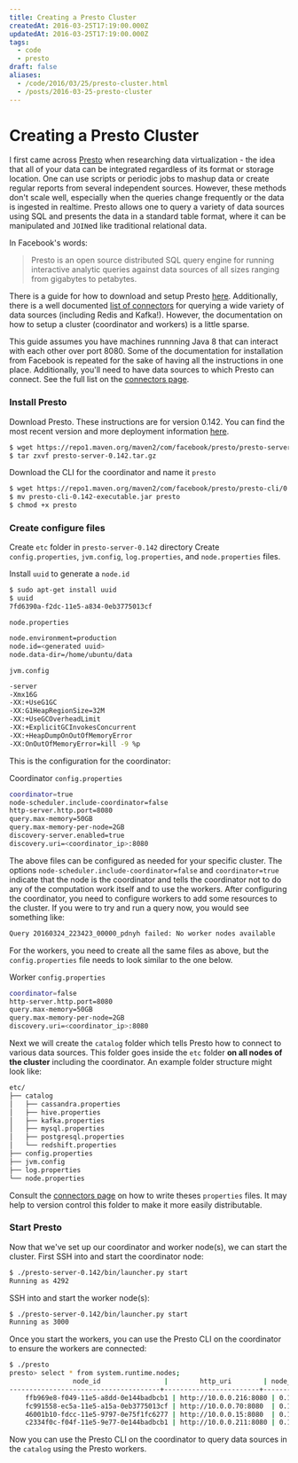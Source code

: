 ```yaml
---
title: Creating a Presto Cluster
createdAt: 2016-03-25T17:19:00.000Z
updatedAt: 2016-03-25T17:19:00.000Z
tags:
  - code
  - presto
draft: false
aliases:
  - /code/2016/03/25/presto-cluster.html
  - /posts/2016-03-25-presto-cluster
---
```


# Creating a Presto Cluster

I first came across [Presto](https://prestodb.io/) when researching data virtualization - the idea that all of your data can be integrated regardless of its format or storage location. One can use scripts or periodic jobs to mashup data or create regular reports from several independent sources. However, these methods don't scale well, especially when the queries change frequently or the data is ingested in realtime. Presto allows one to query a variety of data sources using SQL and presents the data in a standard table format, where it can be manipulated and `JOIN`ed like traditional relational data.

In Facebook's words:

> Presto is an open source distributed SQL query engine for running interactive analytic queries against data sources of all sizes ranging from gigabytes to petabytes.

There is a guide for how to download and setup Presto [here](https://prestodb.io/docs/current/installation.html). Additionally, there is a well documented [list of connectors][connectors_link] for querying a wide variety of data sources (including Redis and Kafka!). However, the documentation on how to setup a cluster (coordinator and workers) is a little sparse.

This guide assumes you have machines runnning Java 8 that can interact with each other over port 8080. Some of the documentation for installation from Facebook is repeated for the sake of having all the instructions in one place. Additionally, you'll need to have data sources to which Presto can connect. See the full list on the [connectors page][connectors_link].

### Install Presto

Download Presto. These instructions are for version 0.142. You can find the most recent version and more deployment information [here](https://prestodb.io/docs/current/installation/deployment.html).

```sh
$ wget https://repo1.maven.org/maven2/com/facebook/presto/presto-server/0.142/presto-server-0.142.tar.gz
$ tar zxvf presto-server-0.142.tar.gz
```

Download the CLI for the coordinator and name it `presto`

```sh
$ wget https://repo1.maven.org/maven2/com/facebook/presto/presto-cli/0.142/presto-cli-0.142-executable.jar
$ mv presto-cli-0.142-executable.jar presto
$ chmod +x presto
```

### Create configure files

Create `etc` folder in `presto-server-0.142` directory
Create `config.properties`, `jvm.config`, `log.properties`, and `node.properties` files.

Install `uuid` to generate a `node.id`

```sh
$ sudo apt-get install uuid
$ uuid
7fd6390a-f2dc-11e5-a834-0eb3775013cf
```

`node.properties`

```sh
node.environment=production
node.id=<generated uuid>
node.data-dir=/home/ubuntu/data
```

`jvm.config`

```sh
-server
-Xmx16G
-XX:+UseG1GC
-XX:G1HeapRegionSize=32M
-XX:+UseGCOverheadLimit
-XX:+ExplicitGCInvokesConcurrent
-XX:+HeapDumpOnOutOfMemoryError
-XX:OnOutOfMemoryError=kill -9 %p
```

This is the configuration for the coordinator:

Coordinator `config.properties`

```sh
coordinator=true
node-scheduler.include-coordinator=false
http-server.http.port=8080
query.max-memory=50GB
query.max-memory-per-node=2GB
discovery-server.enabled=true
discovery.uri=<coordinator_ip>:8080
```

The above files can be configured as needed for your specific cluster. The options `node-scheduler.include-coordinator=false` and `coordinator=true` indicate that the node is the coordinator and tells the coordinator not to do any of the computation work itself and to use the workers. After configuring the coordinator, you need to configure workers to add some resources to the cluster. If you were to try and run a query now, you would see something like:

```sh
Query 20160324_223423_00000_pdnyh failed: No worker nodes available
```

For the workers, you need to create all the same files as above, but the `config.properties` file needs to look similar to the one below.

Worker `config.properties`

```sh
coordinator=false
http-server.http.port=8080
query.max-memory=50GB
query.max-memory-per-node=2GB
discovery.uri=<coordinator_ip>:8080
```

Next we will create the `catalog` folder which tells Presto how to connect to various data sources. This folder goes inside the `etc` folder **on all nodes of the cluster** including the coordinator. An example folder structure might look like:

```sh
etc/
├── catalog
│   ├── cassandra.properties
│   ├── hive.properties
│   ├── kafka.properties
│   ├── mysql.properties
│   ├── postgresql.properties
│   └── redshift.properties
├── config.properties
├── jvm.config
├── log.properties
└── node.properties
```

Consult the [connectors page][connectors_link] on how to write theses `properties` files. It may help to version control this folder to make it more easily distributable.

### Start Presto

Now that we've set up our coordinator and worker node(s), we can start the cluster. First SSH into and start the coordinator node:

```sh
$ ./presto-server-0.142/bin/launcher.py start
Running as 4292
```

SSH into and start the worker node(s):

```sh
$ ./presto-server-0.142/bin/launcher.py start
Running as 3000
```

Once you start the workers, you can use the Presto CLI on the coordinator to ensure the workers are connected:

```sh
$ ./presto
presto> select * from system.runtime.nodes;
                node_id                |        http_uri        | node_version |
--------------------------------------+------------------------+--------------+-
    ffb969e8-f049-11e5-a8dd-0e144badbcb1 | http://10.0.0.216:8080 | 0.142        |
    fc991558-ec5a-11e5-a15a-0eb3775013cf | http://10.0.0.70:8080  | 0.142        |
    46001b10-fdcc-11e5-9797-0e75f1fc6277 | http://10.0.0.15:8080  | 0.142        |
    c2334f0c-f04f-11e5-9e77-0e144badbcb1 | http://10.0.0.211:8080 | 0.142        |
```

Now you can use the Presto CLI on the coordinator to query data sources in the `catalog` using the Presto workers.

[connectors_link]: https://prestodb.io/docs/current/connector.html
